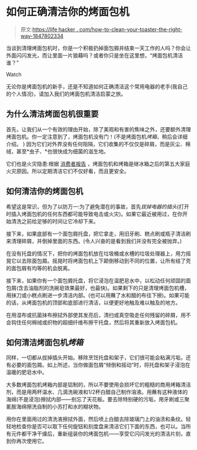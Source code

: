 # 如何正确清洁你的烤面包机

> 原文:[https://life hacker . com/how-to-clean-your-toaster-the-right-way-1847802334](https://lifehacker.com/how-to-clean-your-toaster-the-right-way-1847802334)

当谈到清理烤面包机时，你是一个积极扔掉面包屑并结束一天工作的人吗？你会让外面闪闪发光，而让里面一片狼藉吗？或者你只是坐在这里想，“烤面包机清洁谁？”

Watch

无论你是烤面包机的新手，还是不知道如何正确清洁这个常用电器的老手(我自己的个人情况)，请加入我们的烤面包机清洁启蒙之旅。

## 为什么清洁烤面包机很重要

首先，让我们从一个有效的理由开始，除了美观和有害的焦味之外，还要额外清理烤面包机。你一定注意到了，烤面包机没有门！(不是烤面包机*烤箱*，稍后会详细介绍。 ) 因为它们对外界没有任何阻隔，它们收集的不仅仅是碎屑，而是灰尘、棉绒，甚至*虫子、*也很快成为细菌的滋生地。

它们也是火灾隐患:根据 [消费者报告](https://www.consumerreports.org/cro/magazine/2012/03/appliance-fires-is-your-home-safe/index.htm) ，烤面包机和烤箱是继冰箱之后的第五大家庭火灾原因。所以定期清洁它们不仅好看，而且更安全。

## 如何清洁你的烤面包机

希望这是常识，但为了以防万一:为了避免潜在的事故，首先*拔掉电器的插头*(打开时插入烤面包机的任何东西都可能导致电击或火灾)。如果它最近被用过，在你开始清洗之前给足够的时间让它冷却下来。

接下来，如果底部有一个面包屑托盘，把它拿走，用旧牙刷、糕点刷或瓶子清洁刷来清理碎屑，并倒掉里面的东西。(令人兴奋的是看到我们并没有完全被抛弃。)

在没有托盘的情况下，把你的烤面包机放在垃圾桶或水槽的垃圾处理器上，用力摇晃它以去除面包屑。摇晃时将烤面包机上下颠倒移动到不同的位置，让所有结了壳的面包屑有均等的机会脱离。

接下来，如果你有一个面包屑托盘，将它浸泡在温肥皂水中，以松动任何顽固的面包屑(含去油脂剂的洗碗皂效果最好，也最快)。如果剩下的只是清理烤面包机槽，用抹刀或小糕点刷进一步清洁内部。(也可以用蘸了水和醋的布往下擦)。如果可能的话，从烤面包机的顶部和底部进行清洁，以便更好地触及难以触及的地方。

在用湿布或抗菌抹布擦拭外部使其发亮后，清扫或真空吸走任何残留的碎屑，用不会钩住任何棉绒或织物的超细纤维布擦干托盘，然后将其重新放入烤面包机。

## 如何清洁烤面包机*烤箱*

同样，一切都从拔掉插头开始。移除烹饪托盘和架子，它们很可能会粘满污垢，还有必要的面包屑。如上所述，当你做面包屑“倾倒和摇动”时，将托盘和架子浸泡在温暖的肥皂水中。

大多数烤面包机烤箱内部是铝制的，所以不要使用会损坏它的粗糙的商用烤箱清洁剂，而是用两杯温水、几滴洗碗液和1/2杯白醋自己制作溶液。用蘸有这种液体的海绵(不是浸泡)擦拭内部——别忘了天花板。要去除特别硬的污垢，用牙刷或三聚氰胺海绵擦洗自制的小苏打和水的糊状物。

用你在里面用过的清洗液擦拭外面，然后喷上白醋去除玻璃门上的油渍和条纹。轻轻地检查你是否可以取下任何旋钮和刻度盘来清洁它们下面的东西，也可以。当所有元件都干净干燥后，重新组装你的烤面包机——享受它闪闪发光的清洁片刻，直到你再次使用它。